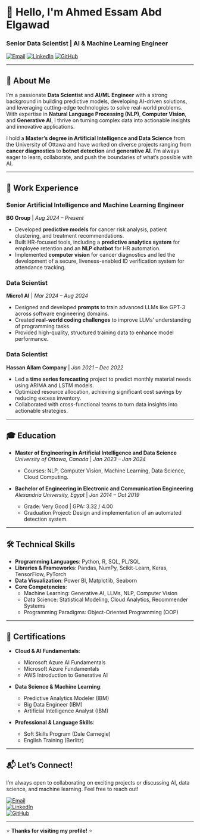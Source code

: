 # 👋 Hello, I'm Ahmed Essam Abd Elgawad

### **Senior Data Scientist | AI & Machine Learning Engineer**

[![Email](https://img.shields.io/badge/Email-ahmedessam2996%40gmail.com-red?style=flat&logo=gmail)](mailto:ahmedessam2996@gmail.com)
[![LinkedIn](https://img.shields.io/badge/LinkedIn-ahmed__essam-blue?style=flat&logo=linkedin)](https://www.linkedin.com/in/ahmedessamabdelatif/)
[![GitHub](https://img.shields.io/badge/GitHub-Ahmed%20Essam-black?style=flat&logo=github)](https://github.com/AhmedEssam29)

---

## 🚀 **About Me**
I’m a passionate **Data Scientist** and **AI/ML Engineer** with a strong background in building predictive models, developing AI-driven solutions, and leveraging cutting-edge technologies to solve real-world problems. With expertise in **Natural Language Processing (NLP)**, **Computer Vision**, and **Generative AI**, I thrive on turning complex data into actionable insights and innovative applications.

I hold a **Master’s degree in Artificial Intelligence and Data Science** from the University of Ottawa and have worked on diverse projects ranging from **cancer diagnostics** to **botnet detection** and **generative AI**. I’m always eager to learn, collaborate, and push the boundaries of what’s possible with AI.

---

## 💼 **Work Experience**

### **Senior Artificial Intelligence and Machine Learning Engineer**  
**BG Group** | *Aug 2024 – Present*  
- Developed **predictive models** for cancer risk analysis, patient clustering, and treatment recommendations.  
- Built HR-focused tools, including a **predictive analytics system** for employee retention and an **NLP chatbot** for HR automation.  
- Implemented **computer vision** for cancer diagnostics and led the development of a secure, liveness-enabled ID verification system for attendance tracking.

### **Data Scientist**  
**Micro1 AI** | *Mar 2024 – Aug 2024*  
- Designed and developed **prompts** to train advanced LLMs like GPT-3 across software engineering domains.  
- Created **real-world coding challenges** to improve LLMs’ understanding of programming tasks.  
- Provided high-quality, structured training data to enhance model performance.

### **Data Scientist**  
**Hassan Allam Company** | *Jan 2021 – Dec 2022*  
- Led a **time series forecasting** project to predict monthly material needs using ARIMA and LSTM models.  
- Optimized resource allocation, achieving significant cost savings by reducing excess inventory.  
- Collaborated with cross-functional teams to turn data insights into actionable strategies.

---

## 🎓 **Education**
- **Master of Engineering in Artificial Intelligence and Data Science**  
  *University of Ottawa, Canada* | *Jan 2023 – Jan 2024*  
  - Courses: NLP, Computer Vision, Machine Learning, Data Science, Cloud Computing.  

- **Bachelor of Engineering in Electronic and Communication Engineering**  
  *Alexandria University, Egypt* | *Jan 2014 – Oct 2019*  
  - Grade: Very Good | GPA: 3.32 / 4.00  
  - Graduation Project: Design and implementation of an automated detection system.

---

## 🛠️ **Technical Skills**
- **Programming Languages**: Python, R, SQL, PL/SQL  
- **Libraries & Frameworks**: Pandas, NumPy, Scikit-Learn, Keras, TensorFlow, PyTorch  
- **Data Visualization**: Power BI, Matplotlib, Seaborn  
- **Core Competencies**:  
  - Machine Learning: Generative AI, LLMs, NLP, Computer Vision  
  - Data Science: Statistical Modeling, Cloud Analytics, Recommender Systems  
  - Programming Paradigms: Object-Oriented Programming (OOP)  

---

## 📜 **Certifications**
- **Cloud & AI Fundamentals**:  
  - Microsoft Azure AI Fundamentals  
  - Microsoft Azure Fundamentals  
  - AWS Introduction to Generative AI  

- **Data Science & Machine Learning**:  
  - Predictive Analytics Modeler (IBM)  
  - Big Data Engineer (IBM)  
  - Artificial Intelligence Analyst (IBM)  

- **Professional & Language Skills**:  
  - Soft Skills Program (Dale Carnegie)  
  - English Training (Berlitz)  

---



## 📬 **Let’s Connect!**
I’m always open to collaborating on exciting projects or discussing AI, data science, and machine learning. Feel free to reach out!  

[![Email](https://img.shields.io/badge/Email-ahmedessam2996%40gmail.com-red?style=flat&logo=gmail)](mailto:ahmedessam2996@gmail.com)  
[![LinkedIn](https://img.shields.io/badge/LinkedIn-ahmed__essam-blue?style=flat&logo=linkedin)](https://https://www.linkedin.com/in/ahmedessamabdelatif/)  
[![GitHub](https://img.shields.io/badge/GitHub-Ahmed%20Essam-black?style=flat&logo=github)](https://github.com/AhmedEssam29)  

---

⭐ **Thanks for visiting my profile!** ⭐
